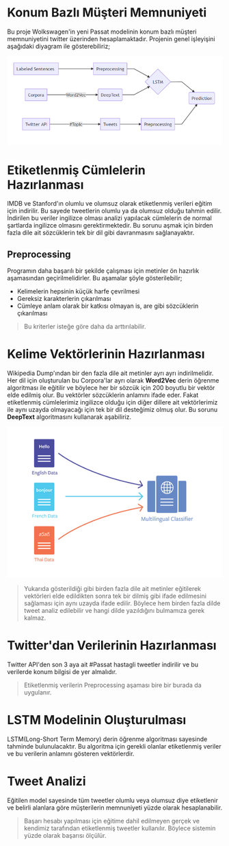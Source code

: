 # Konum Bazlı Müşteri Memnuniyeti

Bu proje Wolkswagen'in yeni Passat modelinin konum bazlı müşteri memnuniyetini twitter üzerinden hesaplamaktadır. Projenin genel işleyişini aşağıdaki diyagram ile gösterebiliriz;


<img src="https://github.com/suleymanbalaban3/Sentiment-Analyses/blob/master/Location%20Based%20Customer%20Satisfaction/images/Diagram.PNG?raw=true">


# Etiketlenmiş Cümlelerin Hazırlanması

IMDB ve Stanford'ın olumlu ve olumsuz olarak etiketlenmiş verileri eğitim için indirilir. Bu sayede tweetlerin olumlu ya da olumsuz olduğu tahmin edilir. İndirilen bu veriler ingilizce olması analizi yapılacak cümlelerin de normal şartlarda ingilizce olmasını gerektirmektedir. Bu sorunu aşmak için birden fazla dile ait sözcüklerin tek bir dil gibi davranmasını sağlanayaktır. 

## Preprocessing
Programın daha başarılı bir şekilde çalışması için metinler ön hazırlık aşamasından geçirilmelidirler. Bu aşamalar şöyle gösterilebilir;

- Kelimelerin hepsinin küçük harfe çevrilmesi
- Gereksiz karakterlerin çıkarılması
- Cümleye anlam olarak bir katkısı olmayan is, are gibi sözcüklerin çıkarılması
> Bu kriterler isteğe göre daha da arttırılabilir.

# Kelime Vektörlerinin Hazırlanması

Wikipedia Dump'ından bir den fazla dile ait metinler ayrı ayrı indirilmelidir. Her dil için oluşturulan bu Corpora'lar ayrı olarak **Word2Vec** derin öğrenme algoritması ile eğitilir ve böylece her bir sözcük için 200 boyutlu bir vektör elde edilmiş olur. Bu vektörler sözcüklerin anlamını ifade eder. Fakat etiketlenmiş cümlelerimiz ingilizce olduğu için diğer dillere ait vektörlerimiz ile aynı uzayda olmayacağı için tek bir dil desteğimiz olmuş olur. Bu sorunu **DeepText** algoritmasını kullanarak aşabiliriz.


<img src="https://github.com/suleymanbalaban3/Sentiment-Analyses/blob/master/Location%20Based%20Customer%20Satisfaction/images/DeepText.PNG?raw=true">

> Yukarıda gösterildiği gibi birden fazla dile ait metinler eğitilerek vektörleri elde edildikten sonra tek bir dilmiş gibi ifade edilmesini sağlaması için aynı uzayda ifade edilir. Böylece hem birden fazla dilde tweet analiz edilebilir ve hangi dilde yazıldığını bulmamıza gerek kalmaz.

# Twitter'dan Verilerinin Hazırlanması

Twitter API'den son 3 aya ait #Passat hastagli tweetler indirilir ve bu verilerde konum 
bilgisi de yer almalıdır. 

> Etiketlenmiş verilerin Preprocessing aşaması bire bir burada da uygulanır. 


# LSTM Modelinin Oluşturulması

LSTM(Long-Short Term Memory) derin öğrenme algoritması sayesinde tahminde bulunulacaktır. Bu algoritma için gerekli olanlar etiketlenmiş veriler ve bu verilerin anlamını gösteren vektörlerdir. 

# Tweet Analizi
Eğitilen model sayesinde tüm tweetler olumlu veya olumsuz diye etiketlenir ve belirli alanlara göre müşterilerin memnuniyeti yüzde olarak hesaplanabilir.

> Başarı hesabı yapılması için eğitime dahil edilmeyen gerçek ve kendimiz tarafından etiketlenmiş tweetler kullanılır. Böylece sistemin yüzde olarak başarısı ölçülür. 
